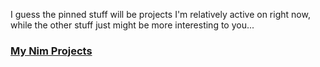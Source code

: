 I guess the pinned stuff will be projects I'm relatively active on right now,
while the other stuff just might be more interesting to you...

### [My Nim Projects](https://github.com/search?q=language%3Anim+user%3Adisruptek&type=Repositories)

<!--
**disruptek/disruptek** is a ✨ _special_ ✨ repository because its `README.md` (this file) appears on your GitHub profile.

Here are some ideas to get you started:

- 🔭 I’m currently working on ...
- 🌱 I’m currently learning ...
- 👯 I’m looking to collaborate on ...
- 🤔 I’m looking for help with ...
- 💬 Ask me about ...
- 📫 How to reach me: ...
- 😄 Pronouns: ...
- ⚡ Fun fact: ...
-->
